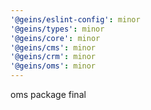 ```yaml
---
'@geins/eslint-config': minor
'@geins/types': minor
'@geins/core': minor
'@geins/cms': minor
'@geins/crm': minor
'@geins/oms': minor
---
```


oms package final
